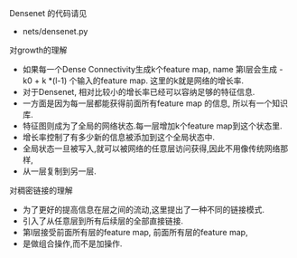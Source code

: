 Densenet 的代码请见 
- nets/densenet.py

对growth的理解 
- 如果每一个Dense Connectivity生成k个feature map, name 第l层会生成   - k0 + k *(l-1) 个输入的feature map. 这里的k就是网络的增长率.
- 对于Densenet, 相对比较小的增长率已经可以容纳足够的特征信息.
- 一方面是因为每一层都能获得前面所有feature map 的信息, 所以有一个知识库.
- 特征图则成为了全局的网络状态.每一层增加k个feature map到这个状态里.
- 增长率控制了有多少新的信息被添加到这个全局状态中.
- 全局状态一旦被写入,就可以被网络的任意层访问获得,因此不用像传统网络那样,
- 从一层复制到另一层.


对稠密链接的理解 
- 为了更好的提高信息在层之间的流动,这里提出了一种不同的链接模式.
- 引入了从任意层到所有后续层的全部直接链接.
- 第l层接受前面所有层的feature map, 前面所有层的feature map,
- 是做组合操作,而不是加操作.
